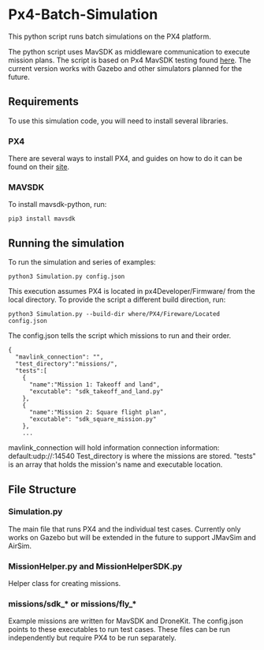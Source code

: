 # Px4-Batch-Simulation
This python script runs batch simulations on the PX4 platform.

The python script uses MavSDK as middleware communication to execute mission plans.
The script is based on Px4 MavSDK testing found [here](https://github.com/PX4/PX4-Autopilot/blob/080ba4458a1ad2015a92110cd0b9815982ead04c/test/mavsdk_tests/mavsdk_test_runner.py#L136).
The current version works with Gazebo and other simulators planned for the future.

## Requirements
To use this simulation code, you will need to install several libraries. 

### PX4
There are several ways to install PX4, and guides on how to do it can be found on their [site](https://docs.px4.io/master/en/simulation/gazebo.html).

### MAVSDK

To install mavsdk-python, run:

```
pip3 install mavsdk
```


## Running the simulation
To run the simulation and series of examples:

```
python3 Simulation.py config.json
```

This execution assumes PX4 is located in px4Developer/Firmware/ from the local directory.
To provide the script a different build direction, run:

```
python3 Simulation.py --build-dir where/PX4/Fireware/Located config.json
```

The config.json tells the script which missions to run and their order.

```
{
  "mavlink_connection": "",
  "test_directory":"missions/",
  "tests":[
    {
      "name":"Mission 1: Takeoff and land",
      "excutable": "sdk_takeoff_and_land.py"
    },
    {
      "name":"Mission 2: Square flight plan",
      "excutable": "sdk_square_mission.py"
    },
    ...
```
mavlink_connection will hold information connection information:
default:udp://:14540 
Test_directory is where the missions are stored.
"tests" is an array that holds the mission's name and executable location.

## File Structure

### Simulation.py
The main file that runs PX4 and the individual test cases. Currently only works on Gazebo but will be extended in the future to support JMavSim and AirSim.

### MissionHelper.py and MissionHelperSDK.py
Helper class for creating missions.

### missions/sdk_* or missions/fly_*
Example missions are written for MavSDK and DroneKit. The config.json points to these executables to run test cases.
These files can be run independently but require PX4 to be run separately.



